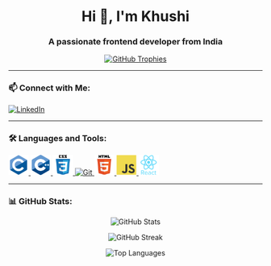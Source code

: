 <h1 align="center">Hi 👋, I'm Khushi</h1>
<h3 align="center">A passionate frontend developer from India</h3>

<p align="center"> 
  <a href="https://github-profile-trophy.vercel.app/?username=khushiyadav0105">
    <img src="https://github-profile-trophy.vercel.app/?username=khushiyadav0105" alt="GitHub Trophies" />
  </a> 
</p>

---

### 📫 Connect with Me:
<p align="left">
  <a href="https://www.linkedin.com/in/khushiyadav0105" target="_blank">
    <img align="center" src="https://raw.githubusercontent.com/rahuldkjain/github-profile-readme-generator/master/src/images/icons/Social/linked-in-alt.svg" alt="LinkedIn" height="30" width="40" />
  </a>
</p>

---

### 🛠️ Languages and Tools:
<p align="left"> 
  <a href="https://www.cprogramming.com/" target="_blank" rel="noreferrer"> 
    <img src="https://raw.githubusercontent.com/devicons/devicon/master/icons/c/c-original.svg" alt="C" width="40" height="40"/> 
  </a> 
  <a href="https://www.w3schools.com/cpp/" target="_blank" rel="noreferrer"> 
    <img src="https://raw.githubusercontent.com/devicons/devicon/master/icons/cplusplus/cplusplus-original.svg" alt="C++" width="40" height="40"/> 
  </a> 
  <a href="https://www.w3schools.com/css/" target="_blank" rel="noreferrer"> 
    <img src="https://raw.githubusercontent.com/devicons/devicon/master/icons/css3/css3-original-wordmark.svg" alt="CSS3" width="40" height="40"/> 
  </a> 
  <a href="https://git-scm.com/" target="_blank" rel="noreferrer"> 
    <img src="https://www.vectorlogo.zone/logos/git-scm/git-scm-icon.svg" alt="Git" width="40" height="40"/> 
  </a> 
  <a href="https://www.w3.org/html/" target="_blank" rel="noreferrer"> 
    <img src="https://raw.githubusercontent.com/devicons/devicon/master/icons/html5/html5-original-wordmark.svg" alt="HTML5" width="40" height="40"/> 
  </a> 
  <a href="https://developer.mozilla.org/en-US/docs/Web/JavaScript" target="_blank" rel="noreferrer"> 
    <img src="https://raw.githubusercontent.com/devicons/devicon/master/icons/javascript/javascript-original.svg" alt="JavaScript" width="40" height="40"/> 
  </a> 
  <a href="https://reactjs.org/" target="_blank" rel="noreferrer"> 
    <img src="https://raw.githubusercontent.com/devicons/devicon/master/icons/react/react-original-wordmark.svg" alt="React" width="40" height="40"/> 
  </a> 
</p>

---

### 📊 GitHub Stats:
<p align="center">
  <img src="https://github-readme-stats.vercel.app/api?username=khushiyadav0105&show_icons=true&theme=radical" alt="GitHub Stats" />
</p>

<p align="center">
  <img src="https://github-readme-streak-stats.herokuapp.com/?user=khushiyadav0105&theme=radical" alt="GitHub Streak" />
</p>

<p align="center">
  <img src="https://github-readme-stats.vercel.app/api/top-langs?username=khushiyadav0105&show_icons=true&locale=en&layout=compact&theme=radical" alt="Top Languages" />
</p>
